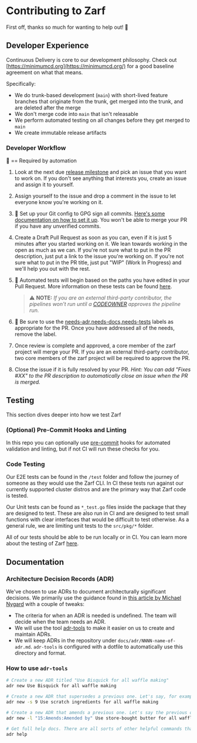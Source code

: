 # Contributing to Zarf

First off, thanks so much for wanting to help out! :tada:

## Developer Experience

Continuous Delivery is core to our development philosophy. Check out [https://minimumcd.org](https://minimumcd.org/) for a good baseline agreement on what that means.

Specifically:

- We do trunk-based development (`main`) with short-lived feature branches that originate from the trunk, get merged into the trunk, and are deleted after the merge
- We don't merge code into `main` that isn't releasable
- We perform automated testing on all changes before they get merged to `main`
- We create immutable release artifacts

### Developer Workflow

:key: == Required by automation

1. Look at the next due [release milestone](https://github.com/defenseunicorns/zarf/milestones) and pick an issue that you want to work on. If you don't see anything that interests you, create an issue and assign it to yourself.

1. Assign yourself to the issue and drop a comment in the issue to let everyone know you're working on it.

1. :key: Set up your Git config to GPG sign all commits. [Here's some documentation on how to set it up](https://docs.github.com/en/authentication/managing-commit-signature-verification/signing-commits). You won't be able to merge your PR if you have any unverified commits.

1. Create a Draft Pull Request as soon as you can, even if it is just 5 minutes after you started working on it. We lean towards working in the open as much as we can. If you're not sure what to put in the PR description, just put a link to the issue you're working on. If you're not sure what to put in the PR title, just put "WIP" (Work In Progress) and we'll help you out with the rest.

1. :key: Automated tests will begin based on the paths you have edited in your Pull Request. More information on these tests can be found [here](https://docs.zarf.dev/docs/developer-guide/testing).

   > ⚠️ **NOTE:** _If you are an external third-party contributor, the pipelines won't run until a [CODEOWNER](https://github.com/defenseunicorns/zarf/blob/main/CODEOWNERS) approves the pipeline run._

1. :key: Be sure to use the [needs-adr,needs-docs,needs-tests](https://github.com/defenseunicorns/zarf/labels?q=needs) labels as appropriate for the PR. Once you have addressed all of the needs, remove the label.

1. Once review is complete and approved, a core member of the zarf project will merge your PR. If you are an external third-party contributor, two core members of the zarf project will be required to approve the PR.

1. Close the issue if it is fully resolved by your PR. _Hint: You can add "Fixes #XX" to the PR description to automatically close an issue when the PR is merged._

## Testing

This section dives deeper into how we test Zarf

### (Optional) Pre-Commit Hooks and Linting

In this repo you can optionally use [pre-commit](https://pre-commit.com/) hooks for automated validation and linting, but if not CI will run these checks for you.

### Code Testing

Our E2E tests can be found in the `/test` folder and follow the journey of someone as they would use the Zarf CLI. In CI these tests run against our currently supported cluster distros and are the primary way that Zarf code is tested.

Our Unit tests can be found as `*_test.go` files inside the package that they are designed to test. These are also run in CI and are designed to test small functions with clear interfaces that would be difficult to test otherwise. As a general rule, we are limiting unit tests to the `src/pkg/*` folder.

All of our tests should be able to be run locally or in CI.
You can learn more about the testing of Zarf [here](https://docs.zarf.dev/docs/developer-guide/testing).

## Documentation

### Architecture Decision Records (ADR)

We've chosen to use ADRs to document architecturally significant decisions. We primarily use the guidance found in [this article by Michael Nygard](http://thinkrelevance.com/blog/2011/11/15/documenting-architecture-decisions) with a couple of tweaks:

- The criteria for when an ADR is needed is undefined. The team will decide when the team needs an ADR.
- We will use the tool [adr-tools](https://github.com/npryce/adr-tools) to make it easier on us to create and maintain ADRs.
- We will keep ADRs in the repository under `docs/adr/NNNN-name-of-adr.md`. `adr-tools` is configured with a dotfile to automatically use this directory and format.

### How to use `adr-tools`

```bash
# Create a new ADR titled "Use Bisquick for all waffle making"
adr new Use Bisquick for all waffle making

# Create a new ADR that supersedes a previous one. Let's say, for example, that the previous ADR about Bisquick was ADR number 9.
adr new -s 9 Use scratch ingredients for all waffle making

# Create a new ADR that amends a previous one. Let's say the previous one was ADR number 15
adr new -l "15:Amends:Amended by" Use store-bought butter for all waffle making

# Get full help docs. There are all sorts of other helpful commands that help manage the decision log.
adr help
```
